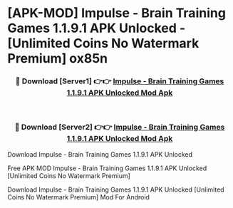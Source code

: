# [APK-MOD] Impulse - Brain Training Games 1.1.9.1 APK Unlocked - [Unlimited Coins No Watermark Premium] ox85n



<div align="center">
<h3>🔴 Download [Server1] 👉👉 <a href="https://momento.my/?title=Impulse_-_Brain_Training_Games_1.1.9.1_APK_Unlocked">Impulse - Brain Training Games 1.1.9.1 APK Unlocked Mod Apk</a></h3><br>

<h3>🔴 Download [Server2] 👉👉 <a href="https://momento.my/?title=Impulse_-_Brain_Training_Games_1.1.9.1_APK_Unlocked">Impulse - Brain Training Games 1.1.9.1 APK Unlocked Mod Apk</a></h3>
</div>



Download Impulse - Brain Training Games 1.1.9.1 APK Unlocked 

Free APK MOD Impulse - Brain Training Games 1.1.9.1 APK Unlocked [Unlimited Coins No Watermark Premium]

Download Impulse - Brain Training Games 1.1.9.1 APK Unlocked [Unlimited Coins No Watermark Premium] Mod For Android
